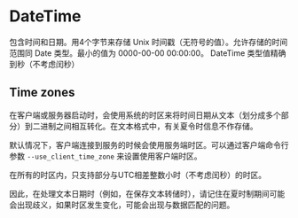 # DateTime

包含时间和日期。用4个字节来存储 Unix 时间戳（无符号的值）。允许存储的时间范围同 Date 类型。最小的值为 0000-00-00 00:00:00。
DateTime 类型值精确到秒（不考虑闰秒）

## Time zones

在客户端或服务器启动时，会使用系统的时区来将时间日期从文本（划分成多个部分）到二进制之间相互转化。在文本格式中，有关夏令时信息不作存储。

默认情况下，客户端连接到服务的时候会使用服务端时区。可以通过客户端命令行参数 `--use_client_time_zone` 来设置使用客户端时区。

在所有的时区内，只支持部分与UTC相差整数小时（不考虑闰秒）的时区。

因此，在处理文本日期时（例如，在保存文本转储时），请记住在夏时制期间可能会出现歧义，如果时区发生变化，可能会出现与数据匹配的问题。